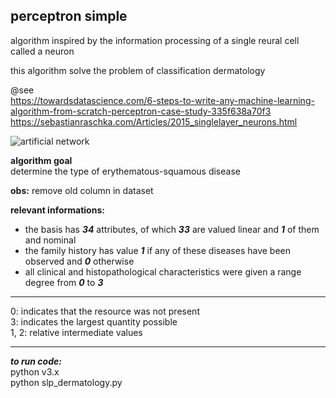 
## perceptron simple

algorithm inspired by the information processing of a single reural cell called a neuron 

this algorithm solve the problem of classification dermatology

@see<br>
https://towardsdatascience.com/6-steps-to-write-any-machine-learning-algorithm-from-scratch-perceptron-case-study-335f638a70f3<br>
https://sebastianraschka.com/Articles/2015_singlelayer_neurons.html<br>

![artificial network](https://upload.wikimedia.org/wikipedia/commons/6/60/ArtificialNeuronModel_english.png)

**algorithm goal** <br>
determine the type of erythematous-squamous disease

**obs:** remove old column in dataset

**relevant informations:**
- the basis has ***34*** attributes, of which ***33*** are valued linear and ***1*** of them and nominal
- the family history has value ***1*** if any of these diseases have been observed and ***0*** otherwise
- all clinical and histopathological characteristics were given a range degree from ***0*** to ***3***

***
0: indicates that the resource was not present <br>
3: indicates the largest quantity possible <br>
1, 2: relative intermediate values
***

***to run code:*** <br>
python v3.x <br>
python slp_dermatology.py